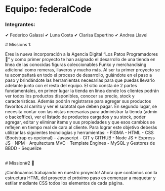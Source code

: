 <h1> Equipo: federalCode</h1>
<h3>Integrantes:</h3>
<p>
✔ Federico Galassi
✔ Luna Costa
✔ Clarisa Espertino
✔ Andrea Llavel</p>
# Missions 1:
<p>
Eres la nueva incorporación a la Agencia Digital “Los Patos
Programadores 🦆” y como primer proyecto te han asignado el
desarrollo de una tienda en línea de las conocidas figuras coleccionables
Funko y merchandising adicional como remeras, llaveros y mucho más.
Al ser tu primer proyecto se te acompañará en todo el proceso de
desarrollo, guiándote en el paso a paso y brindándote las herramientas
necesarias para que puedas llevarlo adelante junto con el resto del
equipo.
El sitio consta de 2 partes fundamentales, en primer lugar la tienda en
línea donde los clientes podrán ver todos los productos disponibles,
conocer su precio, stock y características. Además podrán registrarse
para agregar sus productos favoritos al carrito y ver el subtotal que
deben pagar.
En segundo lugar, se necesita contar con las vistas necesarias para
administrar la tienda (admin o backoffice), ver el listado de productos
cargados y su stock, poder agregar, editar y eliminar items y sus
propiedades y que esos cambios se reflejen en tiempo real de cara al
cliente.
Para lograr este objetivo deberás utilizar las siguientes tecnologías y
herramientas:
- FIGMA
- HTML
- CSS (Bootstrap es opcional)
- Javascript
- GIT y GITHUB
- Node JS + Express JS
- NPM
- Arquitectura MVC
- Template Engines
- MySQL y Gestores de BBDD
- Sequelize</p>
<br>
# Mission#2 🚀
<p>¡Continuamos trabajando en nuestro proyecto!
Ahora que contamos con la estructura HTML del proyecto el próximo
paso es comenzar a maquetar y estilar mediante CSS todos los
elementos de cada página.</p>
